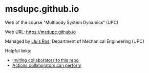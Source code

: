# msdupc.github.io

Web of the course "Multibody System Dynamics" (UPC)

Web URL: https://msdupc.github.io

Managed by [Lluís Ros](https://github.com/lluisros), Department of Mechanical Engineering (UPC)

Helpful links:

+ [Inviting collaborators to this repo](https://docs.github.com/en/account-and-profile/setting-up-and-managing-your-personal-account-on-github/managing-access-to-your-personal-repositories/inviting-collaborators-to-a-personal-repository)
+ [Actions collaborators can perform](https://docs.github.com/en/account-and-profile/setting-up-and-managing-your-personal-account-on-github/managing-user-account-settings/permission-levels-for-a-personal-account-repository#collaborator-access-for-a-repository-owned-by-a-personal-account)



